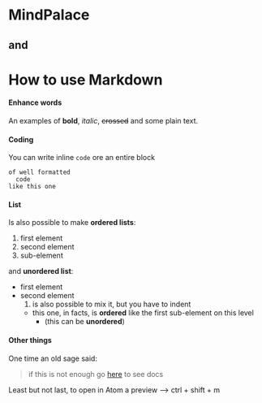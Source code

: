 # MindPalace
## and
# How to use Markdown

<this is a comment line>

#### Enhance words

An examples of **bold**, _italic_, ~~crossed~~ and some plain text.

#### Coding

You can write inline `code` ore an entire block
```
of well formatted
  code
like this one
```

#### List

Is also possible to make **ordered lists**:

1. first element
2. second element
  1. sub-element

and **unordered list**:

* first element
* second element
  1. is also possible to mix it, but you have to indent
  * this one, in facts, is **ordered** like the first sub-element on this level
    * (this can be **unordered**)


#### Other things

One time an old sage said:

> if this is not enough go [here](https://help.github.com/articles/getting-started-with-writing-and-formatting-on-github/
) to see docs



Least but not last, to open in Atom a preview --> ctrl + shift + m
